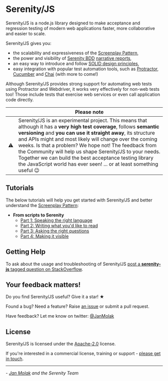# Serenity/JS

Serenity/JS is a node.js library designed to make acceptance and regression testing of modern web applications
faster, more collaborative and easier to scale.

Serenity/JS gives you:
* the scalability and expressiveness of the [Screenplay Pattern](docs/screenplay-pattern.md),
* the power and visibility of [Serenity BDD](http://serenity-bdd.info/#/documentation)
[narrative reports](http://serenity-bdd.info/docs/serenity/#_detailed_description_of_aggregation_reports),
* an easy way to introduce and follow [SOLID design principles](https://en.wikipedia.org/wiki/SOLID_(object-oriented_design)),
* easy integration with popular test automation tools,
such as [Protractor](https://github.com/angular/protractor),
[Cucumber](https://github.com/cucumber/cucumber-js) and [Chai](http://chaijs.com/) (with more to come!)

Although Serenity/JS provides strong support for automating web tests using Protractor and Webdriver,
it works very effectively for non-web tests too! Those include tests that exercise web services or even call application code directly.

|           | Please note |
| --------- | ----------- |
| :warning: | Serenity/JS is an experimental project. This means that although it has a **very high test coverage**, follows **semantic versioning** and **you can use it straight away**, its structure and APIs might and most likely will change over the coming weeks. Is that a problem? We hope not! The feedback from the Community will help us shape Serenity/JS to your needs. Together we can build the best acceptance testing library the JavaScript world has ever seen! ... or at least something useful :wink: |


## Tutorials

The below tutorials will help you get started with Serenity/JS and better understand the [Screenplay Pattern](docs/screenplay-pattern.md):

* **From scripts to Serenity**
    * [Part 1: Speaking the right language](docs/from-scripts-to-serenity-speaking-the-right-language.md)
    * [Part 2: Writing what you'd like to read](docs/from-scripts-to-serenity-writing-what-you-would-like-to-read.md)
    * [Part 3: Asking the right questions](docs/from-scripts-to-serenity-asking-the-right-questions.md)
    * [Part 4: Making it visible](docs/from-scripts-to-serenity-making-it-visible.md)

## Getting Help

To ask about the usage and troubleshooting of Serenity/JS [post a **serenity-js** tagged question on StackOverflow](http://stackoverflow.com/questions/tagged/serenity-js).

## Your feedback matters!

Do you find Serenity/JS useful? Give it a star! &#9733;

Found a bug? Need a feature? Raise [an issue](https://github.com/jan-molak/serenity-js/issues?state=open)
or submit a pull request.

Have feedback? Let me know on twitter: [@JanMolak](https://twitter.com/JanMolak)

## License

Serenity/JS is licensed under the [Apache-2.0](LICENSE.md) license.

If you're interested in a commercial license, training or support - [please get in touch](https://janmolak.com/about-the-author-e45e048661c#.kxqp57qn9).

----

_- [Jan Molak](https://janmolak.com) and the Serenity Team_
